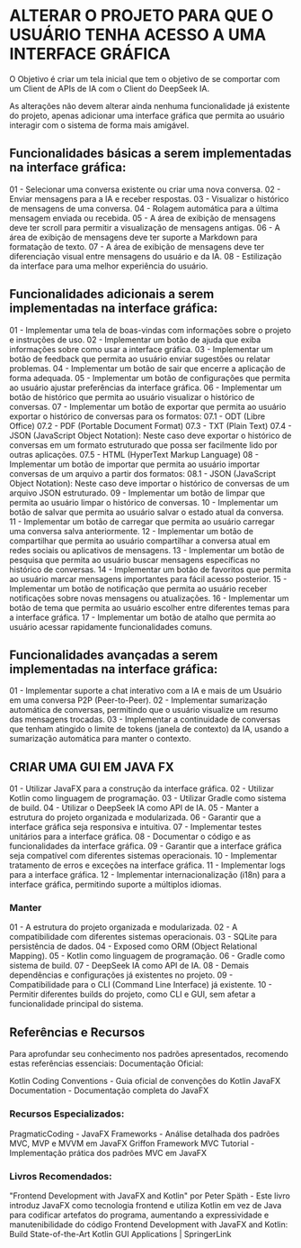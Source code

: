 # ALTERAR O PROJETO PARA QUE O USUÁRIO TENHA ACESSO A UMA INTERFACE GRÁFICA
O Objetivo é criar um tela inicial que tem o objetivo de se comportar com um Client de APIs de IA com o Client do DeepSeek IA.

As alterações não devem alterar ainda nenhuma funcionalidade já existente do projeto, apenas adicionar uma interface gráfica que permita ao usuário interagir com o sistema de forma mais amigável.

## Funcionalidades básicas a serem implementadas na interface gráfica:
01 - Selecionar uma conversa existente ou criar uma nova conversa.
02 - Enviar mensagens para a IA e receber respostas.
03 - Visualizar o histórico de mensagens de uma conversa.
04 - Rolagem automática para a última mensagem enviada ou recebida.
05 - A área de exibição de mensagens deve ter scroll para permitir a visualização de mensagens antigas.
06 - A área de exibição de mensagens deve ter suporte a Markdown para formatação de texto.
07 - A área de exibição de mensagens deve ter diferenciação visual entre mensagens do usuário e da IA.
08 - Estilização da interface para uma melhor experiência do usuário.

## Funcionalidades adicionais a serem implementadas na interface gráfica:
01 - Implementar uma tela de boas-vindas com informações sobre o projeto e instruções de uso.
02 - Implementar um botão de ajuda que exiba informações sobre como usar a interface gráfica.
03 - Implementar um botão de feedback que permita ao usuário enviar sugestões ou relatar problemas.
04 - Implementar um botão de sair que encerre a aplicação de forma adequada.
05 - Implementar um botão de configurações que permita ao usuário ajustar preferências da interface gráfica.
06 - Implementar um botão de histórico que permita ao usuário visualizar o histórico de conversas.
07 - Implementar um botão de exportar que permita ao usuário exportar o histórico de conversas para os formatos:
07.1 - ODT (Libre Office)
07.2 - PDF (Portable Document Format)
07.3 - TXT (Plain Text)
07.4 - JSON (JavaScript Object Notation): Neste caso deve exportar o histórico de conversas em um formato estruturado que possa ser facilmente lido por outras aplicações.
07.5 - HTML (HyperText Markup Language)
08 - Implementar um botão de importar que permita ao usuário importar conversas de um arquivo a partir dos formatos:
08.1 - JSON (JavaScript Object Notation): Neste caso deve importar o histórico de conversas de um arquivo JSON estruturado.
09 - Implementar um botão de limpar que permita ao usuário limpar o histórico de conversas.
10 - Implementar um botão de salvar que permita ao usuário salvar o estado atual da conversa.  
11 - Implementar um botão de carregar que permita ao usuário carregar uma conversa salva anteriormente.
12 - Implementar um botão de compartilhar que permita ao usuário compartilhar a conversa atual em redes sociais ou aplicativos de mensagens.
13 - Implementar um botão de pesquisa que permita ao usuário buscar mensagens específicas no histórico de conversas.
14 - Implementar um botão de favoritos que permita ao usuário marcar mensagens importantes para fácil acesso posterior.
15 - Implementar um botão de notificação que permita ao usuário receber notificações sobre novas mensagens ou atualizações.
16 - Implementar um botão de tema que permita ao usuário escolher entre diferentes temas para a interface gráfica.
17 - Implementar um botão de atalho que permita ao usuário acessar rapidamente funcionalidades comuns.

## Funcionalidades avançadas a serem implementadas na interface gráfica:
01 - Implementar suporte a chat interativo com a IA e mais de um Usuário em uma conversa P2P (Peer-to-Peer).
02 - Implementar sumarização automática de conversas, permitindo que o usuário visualize um resumo das mensagens trocadas.
03 - Implementar a continuidade de conversas que tenham atingido o limite de tokens (janela de contexto) da IA, usando a sumarização automática para manter o contexto.

## CRIAR UMA GUI EM JAVA FX
01 - Utilizar JavaFX para a construção da interface gráfica.
02 - Utilizar Kotlin como linguagem de programação.
03 - Utilizar Gradle como sistema de build.
04 - Utilizar o DeepSeek IA como API de IA.
05 - Manter a estrutura do projeto organizada e modularizada.
06 - Garantir que a interface gráfica seja responsiva e intuitiva.
07 - Implementar testes unitários para a interface gráfica.
08 - Documentar o código e as funcionalidades da interface gráfica.
09 - Garantir que a interface gráfica seja compatível com diferentes sistemas operacionais.
10 - Implementar tratamento de erros e exceções na interface gráfica.
11 - Implementar logs para a interface gráfica.
12 - Implementar internacionalização (i18n) para a interface gráfica, permitindo suporte a múltiplos idiomas.

### Manter
01 - A estrutura do projeto organizada e modularizada.
02 - A compatibilidade com diferentes sistemas operacionais.
03 - SQLite para persistência de dados.
04 - Exposed como ORM (Object Relational Mapping).
05 - Kotlin como linguagem de programação.
06 - Gradle como sistema de build.
07 - DeepSeek IA como API de IA.
08 - Demais dependências e configurações já existentes no projeto.
09 - Compatibilidade para o CLI (Command Line Interface) já existente.
10 - Permitir diferentes builds do projeto, como CLI e GUI, sem afetar a funcionalidade principal do sistema.

## Referências e Recursos 
Para aprofundar seu conhecimento nos padrões apresentados, recomendo estas referências essenciais:
Documentação Oficial:

Kotlin Coding Conventions - Guia oficial de convenções do Kotlin
JavaFX Documentation - Documentação completa do JavaFX

### Recursos Especializados:

PragmaticCoding - JavaFX Frameworks - Análise detalhada dos padrões MVC, MVP e MVVM em JavaFX
Griffon Framework MVC Tutorial - Implementação prática dos padrões MVC em JavaFX

### Livros Recomendados:

"Frontend Development with JavaFX and Kotlin" por Peter Späth - Este livro introduz JavaFX como tecnologia frontend e utiliza Kotlin em vez de Java para codificar artefatos do programa, aumentando a expressividade e manutenibilidade do código Frontend Development with JavaFX and Kotlin: Build State-of-the-Art Kotlin GUI Applications | SpringerLink